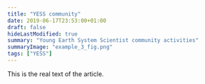 ```yaml
---
title: "YESS community"
date: 2019-06-17T23:53:00+01:00
draft: false
hideLastModified: true
summary: "Young Earth System Scientist community activities"
summaryImage: "example_3_fig.png"
tags: ["YESS"]
---
```


This is the real text of the article. 